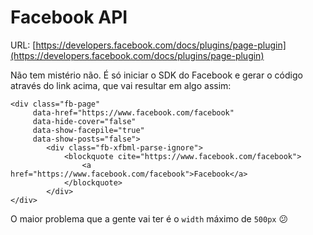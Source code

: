 # Facebook API
URL: [https://developers.facebook.com/docs/plugins/page-plugin](https://developers.facebook.com/docs/plugins/page-plugin)

Não tem mistério não. É só iniciar o SDK do Facebook e gerar o código através do link acima, que vai resultar em algo assim:

	<div class="fb-page" 
		 data-href="https://www.facebook.com/facebook" 
		 data-hide-cover="false" 
		 data-show-facepile="true" 
		 data-show-posts="false">
		 	<div class="fb-xfbml-parse-ignore">
		 		<blockquote cite="https://www.facebook.com/facebook">
		 			<a href="https://www.facebook.com/facebook">Facebook</a>
		 		</blockquote>
		 	</div>
	</div>

O maior problema que a gente vai ter é o `width` máximo de `500px` :confused: